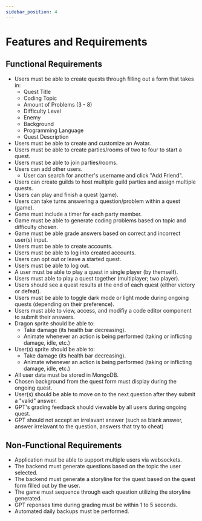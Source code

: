 ```yaml
---
sidebar_position: 4
---
```


# Features and Requirements

## Functional Requirements

* Users must be able to create quests through filling out a form that takes in:
  * Quest Title
  * Coding Topic
  * Amount of Problems (3 - 8)
  * Difficulty Level
  * Enemy 
  * Background
  * Programming Language
  * Quest Description
* Users must be able to create and customize an Avatar.
* Users must be able to create parties/rooms of two to four to start a quest.
* Users must be able to join parties/rooms.
* Users can add other users.
  * User can search for another's username and click "Add Friend".
* Users can create guilds to host multiple guild parties and assign multiple quests.
* Users can play and finish a quest (game).
* Users can take turns answering a question/problem within a quest (game).
* Game must include a timer for each party member.
* Game must be able to generate coding problems based on topic and difficulty chosen.
* Game must be able grade answers based on correct and incorrect user(s) input.
* Users must be able to create accounts.
* Users must be able to log into created accounts.
* Users can opt out or leave a started quest.
* Users must be able to log out.
* A user must be able to play a quest in single player (by themself).
* Users must able to play a quest together (multiplayer; two player).
* Users should see a quest results at the end of each quest (either victory or defeat).
* Users must be able to toggle dark mode or light mode during ongoing quests (depending on their preference).
* Users must able to view, access, and modifiy a code editor component to submit their answers.
* Dragon sprite should be able to:
  * Take damage (its health bar decreasing).
  * Animate whenever an action is being performed (taking or inflicting damage, idle, etc.)
* User(s) sprite should be able to:
  * Take damage (its health bar decreasing).
  * Animate whenever an action is being performed (taking or inflicting damage, idle, etc.)
* All user data must be stored in MongoDB.
* Chosen background from the quest form must display during the ongoing quest.
* User(s) should be able to move on to the next question after they submit a "valid" answer.
* GPT's grading feedback should viewable by all users during ongoing quest.
* GPT should not accept an irrelavant answer (such as blank answer, answer irrelavant to the question, answers that try to cheat)
 

## Non-Functional Requirements
* Application must be able to support multiple users via websockets.
* The backend must generate questions based on the topic the user selected.
* The backend must generate a storyline for the quest based on the quest form filled out by the user.
* The game must sequence through each question utilizing the storyline generated.
* GPT reponses time during grading must be within 1 to 5 seconds.
* Automated daily backups must be performed.

